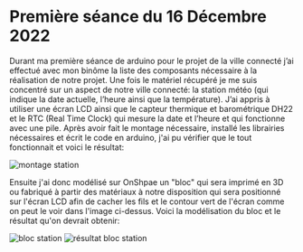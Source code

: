# Première séance du 16 Décembre 2022

Durant ma première séance de arduino pour le projet de la ville connecté j’ai effectué avec mon binôme la liste des composants nécessaire à la réalisation de notre projet. Une fois le matériel récupéré je me suis concentré sur un aspect de notre ville connecté: la station météo (qui indique la date actuelle, l’heure ainsi que la température). J’ai appris à utiliser une écran LCD ainsi que le capteur thermique et barométrique DH22 et le RTC (Real Time Clock) qui mesure la date et l’heure et qui fonctionne avec une pile. Après avoir fait le montage nécessaire, installé les librairies nécessaires et écrit le code en arduino, j'ai pu vérifier que le tout fonctionnait et voici le résultat:

 ![montage station](https://github.com/villeautonome/Ville-Connectee/blob/main/rapport%20séances/Francesco/images/montage_station.png)


Ensuite j'ai donc modélisé sur OnShpae un "bloc" qui sera imprimé en 3D ou fabriqué à partir des matériaux à notre disposition qui sera positionné sur l'écran LCD afin de cacher les fils et le contour vert de l'écran comme on peut le voir dans l'image ci-dessus. Voici la modélisation du bloc et le résultat qu'on devrait obtenir: 

![bloc station](https://github.com/villeautonome/Ville-Connectee/blob/main/rapport%20séances/Francesco/images/bloc_station.png)
![résultat bloc station](https://github.com/villeautonome/Ville-Connectee/blob/main/rapport%20séances/Francesco/images/résultat_bloc_station.png) 
